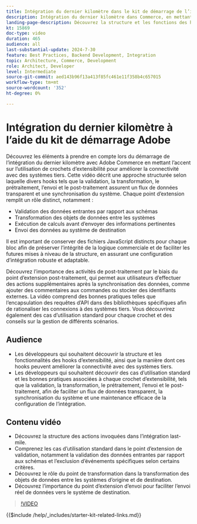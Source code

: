 ```yaml
---
title: Intégration du dernier kilomètre dans le kit de démarrage de l’intégration Commerce.
description: Intégration du dernier kilomètre dans Commerce, en mettant en évidence les points d’extension tels que la validation, la transformation, le prétraitement, l’envoi et le post-traitement. ​
landing-page-description: Découvrez la structure et les fonctions des hooks d’extensibilité dans l’intégration du dernier kilomètre pour les systèmes Commerce.
kt: 15869
doc-type: video
duration: 465
audience: all
last-substantial-update: 2024-7-30
feature: Best Practices, Backend Development, Integration
topic: Architecture, Commerce, Development
role: Architect, Developer
level: Intermediate
source-git-commit: aed143b96f13a413f85fc461e11f358b4c657015
workflow-type: tm+mt
source-wordcount: '352'
ht-degree: 0%

---
```


# Intégration du dernier kilomètre à l’aide du kit de démarrage Adobe

Découvrez les éléments à prendre en compte lors du démarrage de l’intégration du dernier kilomètre avec Adobe Commerce en mettant l’accent sur l’utilisation de crochets d’extensibilité pour améliorer la connectivité avec des systèmes tiers. Cette vidéo décrit une approche structurée selon laquelle divers hooks tels que la validation, la transformation, le prétraitement, l’envoi et le post-traitement assurent un flux de données transparent et une synchronisation du système. Chaque point d’extension remplit un rôle distinct, notamment :

* Validation des données entrantes par rapport aux schémas
* Transformation des objets de données entre les systèmes
* Exécution de calculs avant d’envoyer des informations pertinentes
* Envoi des données au système de destination

Il est important de conserver des fichiers JavaScript distincts pour chaque bloc afin de préserver l’intégrité de la logique commerciale et de faciliter les futures mises à niveau de la structure, en assurant une configuration d’intégration robuste et adaptable.

Découvrez l’importance des activités de post-traitement par le biais du point d’extension post-traitement, qui permet aux utilisateurs d’effectuer des actions supplémentaires après la synchronisation des données, comme ajouter des commentaires aux commandes ou stocker des identifiants externes. La vidéo comprend des bonnes pratiques telles que l’encapsulation des requêtes d’API dans des bibliothèques spécifiques afin de rationaliser les connexions à des systèmes tiers. Vous découvrirez également des cas d’utilisation standard pour chaque crochet et des conseils sur la gestion de différents scénarios.

## Audience

* Les développeurs qui souhaitent découvrir la structure et les fonctionnalités des hooks d’extensibilité, ainsi que la manière dont ces hooks peuvent améliorer la connectivité avec des systèmes tiers.
* Les développeurs qui souhaitent découvrir des cas d’utilisation standard et les bonnes pratiques associées à chaque crochet d’extensibilité, tels que la validation, la transformation, le prétraitement, l’envoi et le post-traitement, afin de faciliter un flux de données transparent, la synchronisation du système et une maintenance efficace de la configuration de l’intégration. &#x200B;

## Contenu vidéo

* Découvrez la structure des actions invoquées dans l’intégration last-mile.
* Comprenez les cas d’utilisation standard dans le point d’extension de validation, notamment la validation des données entrantes par rapport aux schémas et l’exclusion d’événements spécifiques selon certains critères. &#x200B;
* Découvrez le rôle du point de transformation dans la transformation des objets de données entre les systèmes d’origine et de destination.
* Découvrez l’importance du point d’extension d’envoi pour faciliter l’envoi réel de données vers le système de destination.

>[!VIDEO](https://video.tv.adobe.com/v/3451921?learn=on&captions=fre_fr)

{{$include /help/_includes/starter-kit-related-links.md}}
